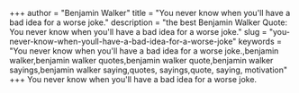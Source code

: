 +++
author = "Benjamin Walker"
title = "You never know when you'll have a bad idea for a worse joke."
description = "the best Benjamin Walker Quote: You never know when you'll have a bad idea for a worse joke."
slug = "you-never-know-when-youll-have-a-bad-idea-for-a-worse-joke"
keywords = "You never know when you'll have a bad idea for a worse joke.,benjamin walker,benjamin walker quotes,benjamin walker quote,benjamin walker sayings,benjamin walker saying,quotes, sayings,quote, saying, motivation"
+++
You never know when you'll have a bad idea for a worse joke.
